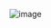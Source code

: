 ![image](https://user-images.githubusercontent.com/75465037/103326614-24e81b00-4a8c-11eb-919f-cdad2c4d1b1b.png)
